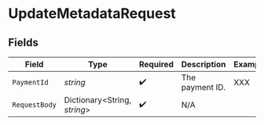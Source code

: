 # UpdateMetadataRequest


## Fields

| Field                        | Type                         | Required                     | Description                  | Example                      |
| ---------------------------- | ---------------------------- | ---------------------------- | ---------------------------- | ---------------------------- |
| `PaymentId`                  | *string*                     | :heavy_check_mark:           | The payment ID.              | XXX                          |
| `RequestBody`                | Dictionary<String, *string*> | :heavy_check_mark:           | N/A                          |                              |
